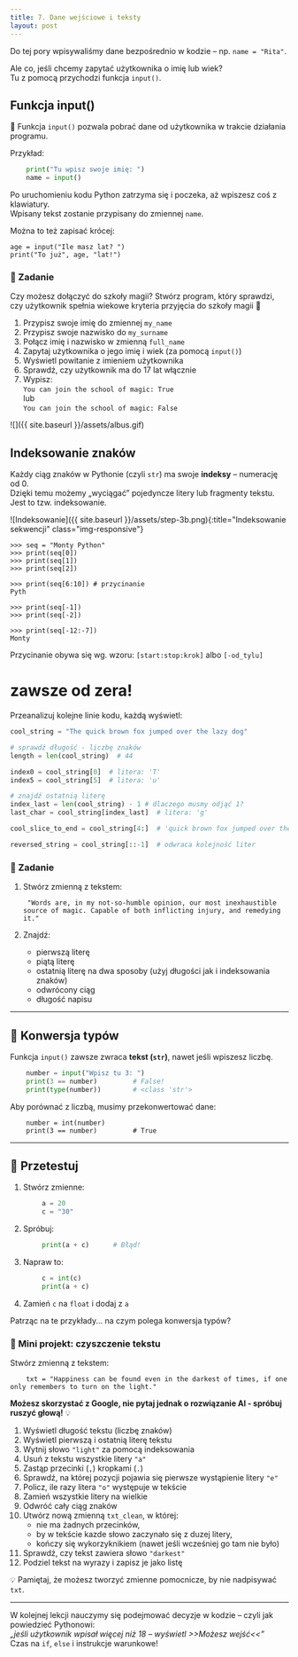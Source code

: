 ```yaml
---
title: 7. Dane wejściowe i teksty
layout: post
---
```


Do tej pory wpisywaliśmy dane bezpośrednio w kodzie – np. `name = "Rita"`.

Ale co, jeśli chcemy zapytać użytkownika o imię lub wiek?  
Tu z pomocą przychodzi funkcja `input()`.


## Funkcja input()

🧾 Funkcja `input()` pozwala pobrać dane od użytkownika w trakcie działania programu.

Przykład:
```python
    print("Tu wpisz swoje imię: ")
    name = input()
```

Po uruchomieniu kodu Python zatrzyma się i poczeka, aż wpiszesz coś z klawiatury.  
Wpisany tekst zostanie przypisany do zmiennej `name`.

Można to też zapisać krócej:


    age = input("Ile masz lat? ")
    print("To już", age, "lat!")



### 🧪 Zadanie

Czy możesz dołączyć do szkoły magii?
Stwórz program, który sprawdzi, czy użytkownik spełnia wiekowe kryteria przyjęcia do szkoły magii 🏰

1. Przypisz swoje imię do zmiennej `my_name`  
2. Przypisz swoje nazwisko do `my_surname`  
3. Połącz imię i nazwisko w zmienną `full_name`  
4. Zapytaj użytkownika o jego imię i wiek (za pomocą `input()`)  
5. Wyświetl powitanie z imieniem użytkownika  
6. Sprawdź, czy użytkownik ma do 17 lat włącznie  
7. Wypisz:  
   `You can join the school of magic: True`  
   lub  
   `You can join the school of magic: False`


![]({{ site.baseurl }}/assets/albus.gif)

## Indeksowanie znaków

Każdy ciąg znaków w Pythonie (czyli `str`) ma swoje **indeksy** – numerację od 0.  
Dzięki temu możemy „wyciągać” pojedyncze litery lub fragmenty tekstu.
Jest to tzw. indeksowanie. 


![Indeksowanie]({{ site.baseurl }}/assets/step-3b.png){:title="Indeksowanie sekwencji" class="img-responsive"}

```
>>> seq = "Monty Python"
>>> print(seq[0])
>>> print(seq[1])
>>> print(seq[2])

>>> print(seq[6:10]) # przycinanie
Pyth

>>> print(seq[-1])
>>> print(seq[-2])

>>> print(seq[-12:-7])
Monty
```

Przycinanie obywa się wg. wzoru: `[start:stop:krok]` albo `[-od_tylu]`
# zawsze od zera!

Przeanalizuj kolejne linie kodu, każdą wyświetl:

```python
cool_string = "The quick brown fox jumped over the lazy dog"

# sprawdź długość - liczbę znaków
length = len(cool_string)  # 44

index0 = cool_string[0]  # litera: 'T'
index5 = cool_string[5]  # litera: 'u'

# znajdź ostatnią literę
index_last = len(cool_string) - 1 # dlaczego musmy odjąć 1?
last_char = cool_string[index_last]  # litera: 'g'

cool_slice_to_end = cool_string[4:]  # 'quick brown fox jumped over the lazy dog'

reversed_string = cool_string[::-1]  # odwraca kolejność liter
```

### 🧪 Zadanie

1. Stwórz zmienną z tekstem:

        "Words are, in my not-so-humble opinion, our most inexhaustible source of magic. Capable of both inflicting injury, and remedying it."

2. Znajdź:
   - pierwszą literę
   - piątą literę
   - ostatnią literę na dwa sposoby (użyj długości jak i indeksowania znaków)
   - odwrócony ciąg 
   - długość napisu

---

## 🔄 Konwersja typów

Funkcja `input()` zawsze zwraca **tekst (`str`)**, nawet jeśli wpiszesz liczbę.
```python
    number = input("Wpisz tu 3: ")
    print(3 == number)         # False!
    print(type(number))        # <class 'str'>
```
Aby porównać z liczbą, musimy przekonwertować dane:
```
    number = int(number)
    print(3 == number)         # True
```
---

## 🧪 Przetestuj

1. Stwórz zmienne:
```python
        a = 20
        c = "30"
```
2. Spróbuj:
```python
        print(a + c)      # Błąd!
```
3. Napraw to:
```python
        c = int(c)
        print(a + c)
```
4. Zamień `c` na `float` i dodaj z `a`

Patrząc na te przykłady... na czym polega konwersja typów? 

### 🔎 Mini projekt: czyszczenie tekstu

Stwórz zmienną z tekstem:
```
    txt = "Happiness can be found even in the darkest of times, if one only remembers to turn on the light."
```

**Możesz skorzystać z Google, nie pytaj jednak o rozwiązanie AI - spróbuj ruszyć głową!** 💡 


1. Wyświetl długość tekstu (liczbę znaków)  
2. Wyświetl pierwszą i ostatnią literę tekstu  
3. Wytnij słowo `"light"` za pomocą indeksowania  
4. Usuń z tekstu wszystkie litery `"a"`  
5. Zastąp przecinki (`,`) kropkami (`.`)  
6. Sprawdź, na której pozycji pojawia się pierwsze wystąpienie litery `"e"`  
7. Policz, ile razy litera `"o"` występuje w tekście  
8. Zamień wszystkie litery na wielkie  
9. Odwróć cały ciąg znaków  
10. Utwórz nową zmienną `txt_clean`, w której:
    - nie ma żadnych przecinków,  
    - by w tekście kazde słowo zaczynało się z duzej litery,  
    - kończy się wykorzyknikiem (nawet jeśli wcześniej go tam nie było)  
11. Sprawdź, czy tekst zawiera słowo `"darkest"`  
12. Podziel tekst na wyrazy i zapisz je jako listę

💡 Pamiętaj, że możesz tworzyć zmienne pomocnicze, by nie nadpisywać `txt`.

---

W kolejnej lekcji nauczymy się podejmować decyzje w kodzie – czyli jak powiedzieć Pythonowi:  
*„jeśli użytkownik wpisał więcej niż 18 – wyświetl >>Możesz wejść<<”*  
Czas na `if`, `else` i instrukcje warunkowe!

